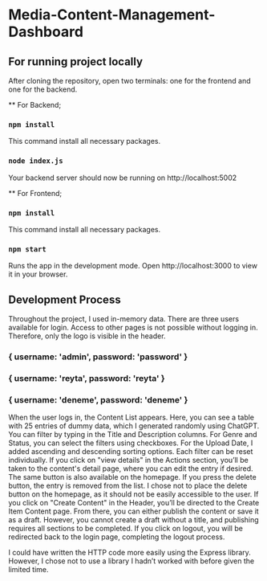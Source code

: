 # Media-Content-Management-Dashboard

## For running project locally

After cloning the repository, open two terminals: one for the frontend and one for the backend.


** For Backend;

### `npm install`

This command install all necessary packages.

### `node index.js`

Your backend server should now be running on http://localhost:5002

** For Frontend;

### `npm install`

This command install all necessary packages.

### `npm start`

Runs the app in the development mode.
Open http://localhost:3000 to view it in your browser.

## Development Process

Throughout the project, I used in-memory data. There are three users available for login. Access to other pages is not possible without logging in. Therefore, only the logo is visible in the header.

 ### { username: 'admin', password: 'password' }
 ### { username: 'reyta', password: 'reyta' }
 ### { username: 'deneme', password: 'deneme' }


When the user logs in, the Content List appears. Here, you can see a table with 25 entries of dummy data, which I generated randomly using ChatGPT. 
You can filter by typing in the Title and Description columns. For Genre and Status, you can select the filters using checkboxes. For the Upload Date, I added ascending and descending sorting options. Each filter can be reset individually. 
If you click on "view details" in the Actions section, you’ll be taken to the content's detail page, where you can edit the entry if desired. The same button is also available on the homepage. If you press the delete button, the entry is removed from the list. I chose not to place the delete button on the homepage, as it should not be easily accessible to the user. 
If you click on "Create Content" in the Header, you’ll be directed to the Create Item Content page. From there, you can either publish the content or save it as a draft. However, you cannot create a draft without a title, and publishing requires all sections to be completed.
If you click on logout, you will be redirected back to the login page, completing the logout process. 

I could have written the HTTP code more easily using the Express library. However, I chose not to use a library I hadn’t worked with before given the limited time.